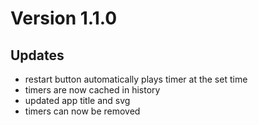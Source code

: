 # Version 1.1.0
## Updates
- restart button automatically plays timer at the set time
- timers are now cached in history
- updated app title and svg
- timers can now be removed
